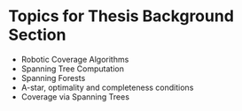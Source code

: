 # Topics for Thesis Background Section

* Robotic Coverage Algorithms
* Spanning Tree Computation
* Spanning Forests
* A-star, optimality and completeness conditions
* Coverage via Spanning Trees
